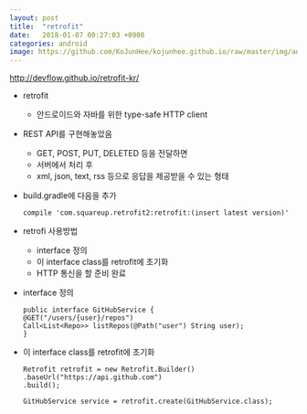 ```yaml
---
layout: post
title:  "retrofit"
date:   2018-01-07 00:27:03 +0900
categories: android
image: https://github.com/KoJunHee/kojunhee.github.io/raw/master/img/android.png
---
```


<http://devflow.github.io/retrofit-kr/>

- retrofit
	- 안드로이드와 자바를 위한 type-safe HTTP client 
- REST API를 구현해놓았음 
	-  GET, POST, PUT, DELETED 등을 전달하면 
	-  서버에서 처리 후 
	-  xml, json, text, rss 등으로 응답을 제공받을 수 있는 형태
-  build.gradle에 다음을 추가

	```
	compile 'com.squareup.retrofit2:retrofit:(insert latest version)'
	```
- retrofi 사용방법
	- interface 정의
	- 이 interface class를 retrofit에 초기화
	- HTTP 통신을 할 준비 완료

- interface 정의

	```
	public interface GitHubService {
  	@GET("/users/{user}/repos")
  	Call<List<Repo>> listRepos(@Path("user") String user);
	}
	```

- 이 interface class를 retrofit에 초기화

	```
	Retrofit retrofit = new Retrofit.Builder()
    .baseUrl("https://api.github.com")
    .build();

	GitHubService service = retrofit.create(GitHubService.class);
	```



	

